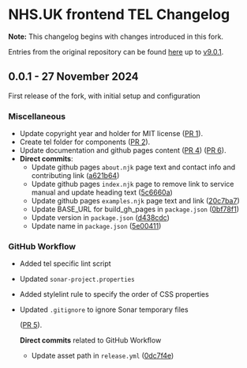# NHS.UK frontend TEL Changelog

**Note:** This changelog begins with changes introduced in this fork.

Entries from the original repository can be found [here](https://github.com/nhsuk/nhsuk-frontend/blob/main/CHANGELOG.md)
up to [v9.0.1](https://github.com/nhsuk/nhsuk-frontend/releases/tag/v9.0.1).

## 0.0.1 - 27 November 2024

First release of the fork, with initial setup and configuration

### Miscellaneous

- Update copyright year and holder for MIT license ([PR 1](https://github.com/TechnologyEnhancedLearning/nhsuk-frontend-tel/pull/1)).
- Create tel folder for components ([PR 2](https://github.com/TechnologyEnhancedLearning/nhsuk-frontend-tel/pull/2)).
- Update documentation and github pages content ([PR 4](https://github.com/TechnologyEnhancedLearning/nhsuk-frontend-tel/pull/4)) ([PR 6](https://github.com/TechnologyEnhancedLearning/nhsuk-frontend-tel/pull/6)).
- **Direct commits**:
  - Update github pages `about.njk` page text and contact info and contributing link ([a621b64](https://github.com/TechnologyEnhancedLearning/nhsuk-frontend-tel/commit/a621b6436932d746fe68259e81dc06aaf627c1bc))
  - Update github pages `index.njk` page to remove link to service manual and update heading text ([5c6660a](https://github.com/TechnologyEnhancedLearning/nhsuk-frontend-tel/commit/5c6660a23ea3757bd6b57559d27ca9aeefc05fcb))
  - Update github pages `examples.njk` page text and link ([20c7ba7](https://github.com/TechnologyEnhancedLearning/nhsuk-frontend-tel/commit/20c7ba7545debf133bd78f94da270b83fc5bd4d4))
  - Update BASE_URL for build_gh_pages in `package.json` ([0bf78f1](https://github.com/TechnologyEnhancedLearning/nhsuk-frontend-tel/commit/0bf78f1f90782e8391b0d514716b0cbb8be33534))
  - Update version in `package.json` ([d438cdc](https://github.com/TechnologyEnhancedLearning/nhsuk-frontend-tel/commit/d438cdc5c16b244103006fda6fb2f8870ec7f42b))
  - Update name in `package.json` ([5e00411](https://github.com/TechnologyEnhancedLearning/nhsuk-frontend-tel/commit/5e00411eccdff9f72f0bbecb47d76ef52afa56b8))

### GitHub Workflow

- Added tel specific lint script
- Updated `sonar-project.properties`
- Added stylelint rule to specify the order of CSS properties
- Updated `.gitignore` to ignore Sonar temporary files

  ([PR 5](https://github.com/TechnologyEnhancedLearning/nhsuk-frontend-tel/pull/5)).

  **Direct commits** related to GitHub Workflow

  - Update asset path in `release.yml` ([0dc7f4e](https://github.com/TechnologyEnhancedLearning/nhsuk-frontend-tel/commit/0dc7f4e5468265f99df1ec17a47df9b48fae3ff4))
